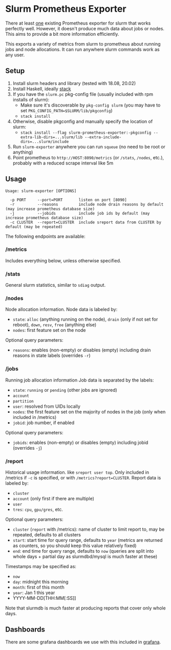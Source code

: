 # Slurm Prometheus Exporter

There at least [one](https://github.com/vpenso/prometheus-slurm-exporter) existing Prometheus exporter for slurm that works perfectly well.
However, it doesn't produce much data about jobs or nodes.
This aims to provide a bit more information efficiently.

This exports a variety of metrics from slurm to prometheus about running jobs and node allocations.
It can run anywhere slurm commands work as any user.

## Setup

1. Install slurm headers and library (tested with 18.08, 20.02)
1. Install Haskell, ideally [stack](https://docs.haskellstack.org/en/stable/README/)
1. If you have the `slurm.pc` pkg-config file (usually included with rpm installs of slurm):
    - Make sure it's discoverable by `pkg-config slurm` (you may have to set `PKG_CONFIG_PATH=$SLURM/lib/pkgconfig`) 
    - `stack install`
1. Otherwise, disable pkgconfig and manually specify the location of slurm:
    - `stack install --flag slurm-prometheus-exporter:-pkgconfig --extra-lib-dirs=...slurm/lib --extra-include-dirs=...slurm/include`
1. Run `slurm-exporter` anywhere you can run `squeue` (no need to be root or anything)
1. Point prometheus to `http://HOST:8090/metrics` (or `/stats`, `/nodes`, etc.), probably with a reduced scrape interval like 5m

## Usage

```
Usage: slurm-exporter [OPTIONS]

  -p PORT     --port=PORT       listen on port [8090]
  -r          --reasons         include node drain reasons by default (may increase prometheus database size)
  -j          --jobids          include job ids by default (may increase prometheus database size)
  -c CLUSTER  --report=CLUSTER  include sreport data from CLUSTER by default (may be repeated)
```

The following endpoints are available:

### /metrics

Includes everything below, unless otherwise specified.

### /stats

General slurm statistics, similar to `sdiag` output.

### /nodes

Node allocation information.
Node data is labeled by:

- `state`: `alloc` (anything running on the node), `drain` (only if not set for reboot), `down`, `resv`, `free` (anything else)
- `nodes`: first feature set on the node

Optional query parameters:

- `reasons`: enables (non-empty) or disables (empty) including drain reasons in state labels (overrides `-r`)

### /jobs

Running job allocation information
Job data is separated by the labels:

- `state`: `running` or `pending` (other jobs are ignored)
- `account`
- `partition`
- `user`: resolved from UIDs locally
- `nodes`: the first feature set on the majority of nodes in the job (only when included in /metrics)
- `jobid`: job number, if enabled

Optional query parameters:

- `jobids`: enables (non-empty) or disables (empty) including jobid (overrides `-j`)

### /report

Historical usage information. like `sreport user top`.
Only included in /metrics if `-c` is specified, or with `/metrics?report=CLUSTER`.
Report data is labeled by:

- `cluster`
- `account` (only first if there are multiple)
- `user`
- `tres`: `cpu`, `gpu/gres`, etc.

Optional query parameters:

- `cluster` (`report` with /metrics): name of cluster to limit report to, may be repeated, defaults to all clusters
- `start`: start time for query range, defaults to `year` (metrics are returned as counters, so you should keep this value relatively fixed)
- `end`: end time for query range, defaults to `now` (queries are split into whole days + partial day as slurmdbd/mysql is much faster at these)

Timestamps may be specified as:

- `now`
- `day`: midnight this morning
- `month`: first of this month
- `year`: Jan 1 this year
- YYYY-MM-DD[THH:MM[:SS]]

Note that slurmdb is much faster at producing reports that cover only whole days.

## Dashboards

There are some grafana dashboards we use with this included in [grafana](grafana/).
